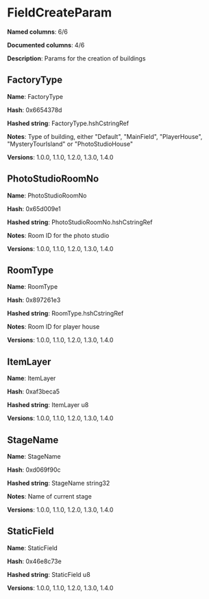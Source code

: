 # FieldCreateParam
**Named columns**: 6/6

**Documented columns**: 4/6

**Description**: Params for the creation of buildings
## FactoryType

**Name**: FactoryType

**Hash**: 0x6654378d

**Hashed string**: FactoryType.hshCstringRef

**Notes**: Type of building, either "Default", "MainField", "PlayerHouse", "MysteryTourIsland" or "PhotoStudioHouse"

**Versions**: 1.0.0, 1.1.0, 1.2.0, 1.3.0, 1.4.0

## PhotoStudioRoomNo

**Name**: PhotoStudioRoomNo

**Hash**: 0x65d009e1

**Hashed string**: PhotoStudioRoomNo.hshCstringRef

**Notes**: Room ID for the photo studio

**Versions**: 1.0.0, 1.1.0, 1.2.0, 1.3.0, 1.4.0

## RoomType

**Name**: RoomType

**Hash**: 0x897261e3

**Hashed string**: RoomType.hshCstringRef

**Notes**: Room ID for player house

**Versions**: 1.0.0, 1.1.0, 1.2.0, 1.3.0, 1.4.0

## ItemLayer

**Name**: ItemLayer

**Hash**: 0xaf3beca5

**Hashed string**: ItemLayer u8

**Versions**: 1.0.0, 1.1.0, 1.2.0, 1.3.0, 1.4.0

## StageName

**Name**: StageName

**Hash**: 0xd069f90c

**Hashed string**: StageName string32

**Notes**: Name of current stage

**Versions**: 1.0.0, 1.1.0, 1.2.0, 1.3.0, 1.4.0

## StaticField

**Name**: StaticField

**Hash**: 0x46e8c73e

**Hashed string**: StaticField u8

**Versions**: 1.0.0, 1.1.0, 1.2.0, 1.3.0, 1.4.0

